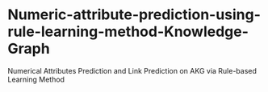 # Numeric-attribute-prediction-using-rule-learning-method-Knowledge-Graph
Numerical Attributes Prediction and Link Prediction  on AKG via Rule-based Learning Method
